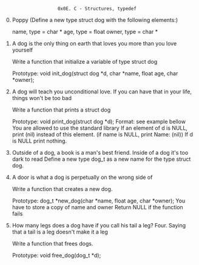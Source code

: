 						0x0E. C - Structures, typedef

0. Poppy (Define a new type struct dog with the following elements:)

	name, type = char *
	age, type = float
	owner, type = char *

1. A dog is the only thing on earth that loves you more than you love yourself
	
	Write a function that initialize a variable of type struct dog

	Prototype: void init_dog(struct dog *d, char *name, float age, char *owner);

2. A dog will teach you unconditional love. If you can have that in your life, things won't be too bad
	
	Write a function that prints a struct dog

	Prototype: void print_dog(struct dog *d);
	Format: see example bellow
	You are allowed to use the standard library
	If an element of d is NULL, print (nil) instead of this element. (if name is NULL, print Name: (nil))
	If d is NULL print nothing.

3. Outside of a dog, a book is a man's best friend. Inside of a dog it's too dark to read
	Define a new type dog_t as a new name for the type struct dog.

4. A door is what a dog is perpetually on the wrong side of
	
	Write a function that creates a new dog.

	Prototype: dog_t *new_dog(char *name, float age, char *owner);
	You have to store a copy of name and owner
	Return NULL if the function fails

5. How many legs does a dog have if you call his tail a leg? Four. Saying that a tail is a leg doesn't make it a leg

	Write a function that frees dogs.

	Prototype: void free_dog(dog_t *d);
